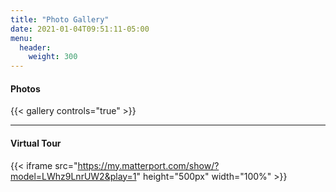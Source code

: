 ```yaml
---
title: "Photo Gallery"
date: 2021-01-04T09:51:11-05:00
menu:
  header:
    weight: 300
---
```


#### Photos
{{< gallery controls="true" >}}

***

#### Virtual Tour
{{< iframe src="https://my.matterport.com/show/?model=LWhz9LnrUW2&play=1" height="500px" width="100%" >}}
